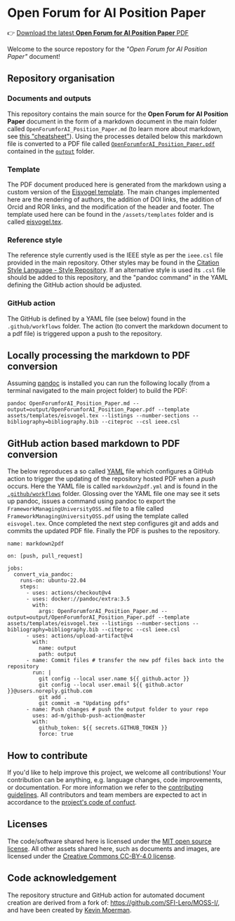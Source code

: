 # Open Forum for AI Position Paper
 👉 [Download the latest **Open Forum for AI Position Paper** PDF](https://github.com/OpenForumAI/Position-Paper/blob/main/output/OpenForumforAI_Position_Paper.pdf)

Welcome to the source repostory for the _"Open Forum for AI Position Paper"_ document! 

## Repository organisation 

### Documents and outputs 
This repository contains the main source for the **Open Forum for AI Position Paper** document in the form of a markdown document in the main folder called `OpenForumforAI_Position_Paper.md` (to learn more about markdown, see [this "cheatsheet"](https://github.com/adam-p/markdown-here/wiki/Markdown-Cheatsheet)).  Using the processes detailed below this markdown file is converted to a PDF file called [`OpenForumforAI_Position_Paper.pdf`](https://github.com/OpenForumAI/Position-Paper/blob/main/output/OpenForumforAI_Position_Paper.pdf) contained in the [`output`](https://github.com/OpenForumAI/Position-Paper/tree/main/output) folder.

### Template 
The PDF document produced here is generated from the markdown using a custom version of the [Eisvogel template](https://github.com/Wandmalfarbe/pandoc-latex-template). The main changes implemented here are the rendering of authors, the addition of DOI links, the addition of Orcid and ROR links, and the modification of the header and footer. The template used here can be found in the `/assets/templates` folder and is called [eisvogel.tex](https://github.com/OpenForumAI/Position-Paper/tree/main/assets/templates/eisvogel.tex). 

### Reference style
The reference style currently used is the IEEE style as per the `ieee.csl` file provided in the main repository. Other styles may be found in the [Citation Style Language - Style Repository](https://github.com/citation-style-language/styles). If an alternative style is used its `.csl` file should be added to this repository, and the "pandoc command" in the YAML defining the GitHub action should be adjusted.  

### GitHub action 
The GitHub is defined by a YAML file (see below) found in the `.github/workflows` folder. The action (to convert the markdown document to a pdf file) is triggered uppon a push to the repository. 

## Locally processing the markdown to PDF conversion
Assuming [pandoc](https://pandoc.org/installing.html) is installed you can run the following locally (from a terminal navigated to the main project folder) to build the PDF:
```
pandoc OpenForumforAI_Position_Paper.md --output=output/OpenForumforAI_Position_Paper.pdf --template assets/templates/eisvogel.tex --listings --number-sections --bibliography=bibliography.bib --citeproc --csl ieee.csl
```

## GitHub action based markdown to PDF conversion
The below reproduces a so called [YAML](https://en.wikipedia.org/wiki/YAML) file which configures a GitHub action to trigger the updating of the repository hosted PDF when a _push_ occurs. Here the YAML file is called `markdown2pdf.yml` and is found in the [`.github/workflows`](https://github.com/SFI-Lero/MOSS-I/tree/main/.github/workflows) folder. Glossing over the YAML file one may see it sets up pandoc, issues a command using pandoc to export the `FrameworkManagingUniversityOSS.md` file to a file called `FrameworkManagingUniversityOSS.pdf` using the template called `eisvogel.tex`. Once completed the next step configures git and adds and commits the updated PDF file. Finally the PDF is pushes to the repository.  
```
name: markdown2pdf

on: [push, pull_request]

jobs:
  convert_via_pandoc:
    runs-on: ubuntu-22.04
    steps:
      - uses: actions/checkout@v4
      - uses: docker://pandoc/extra:3.5
        with:
          args: OpenForumforAI_Position_Paper.md --output=output/OpenForumforAI_Position_Paper.pdf --template assets/templates/eisvogel.tex --listings --number-sections --bibliography=bibliography.bib --citeproc --csl ieee.csl
      - uses: actions/upload-artifact@v4
        with:
          name: output
          path: output
      - name: Commit files # transfer the new pdf files back into the repository
        run: |
          git config --local user.name ${{ github.actor }}
          git config --local user.email ${{ github.actor }}@users.noreply.github.com
          git add .
          git commit -m "Updating pdfs"
      - name: Push changes # push the output folder to your repo
        uses: ad-m/github-push-action@master
        with:
          github_token: ${{ secrets.GITHUB_TOKEN }}
          force: true
```

## How to contribute
If you'd like to help improve this project, we welcome all contributions! Your contribution can be anything, e.g. language changes, code improvements, or documentation. For more information we refer to the [contributing guidelines](https://github.com/OpenForumAI/Position-Paper/blob/main/CONTRIBUTING.md). All contributors and team members are expected to act in accordance to the [project's code of confuct](https://github.com/OpenForumAI/Position-Paper/blob/main/CODE_OF_CONDUCT.md).

## Licenses 
The code/software shared here is licensed under the [MIT open source license](https://github.com/OpenForumAI/Position-Paper/blob/main/LICENSE). All other assets shared here, such as documents and images, are licensed under the [Creative Commons CC-BY-4.0 license](https://creativecommons.org/licenses/by/4.0/). 

## Code acknowledgement
The repository structure and GitHub action for automated document creation are derived from a fork of: https://github.com/SFI-Lero/MOSS-I/, and have been created by [Kevin Moerman](https://github.com/Kevin-Mattheus-Moerman). 
